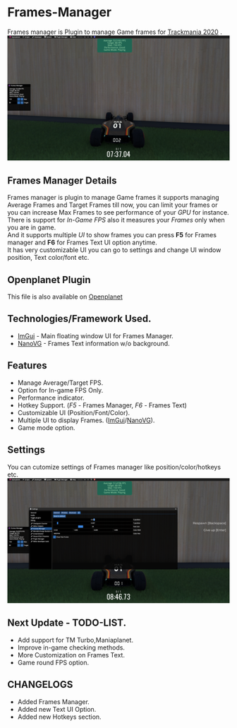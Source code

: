 # Frames-Manager
Frames manager is Plugin to manage Game frames for [Trackmania 2020](https://www.trackmania.com/) .
![](https://github.com/haseeb-heaven/Frames-Manager-TM-2020/blob/main/resources/FPS-Manager-UI.png)

## Frames Manager Details
Frames manager is plugin to manage Game frames it supports managing Average Frames and Target Frames till now,
you can limit your frames or you can increase Max Frames to see performance of your _GPU_ for instance.</br>
There is support for _In-Game FPS_ also it measures your _Frames_ only when you are in game. </br>
And it supports multiple _UI_ to show frames you can press **F5** for Frames manager and **F6** for Frames Text UI option anytime.</br>
It has very customizable UI you can go to settings and change UI window position, Text color/font etc.

## Openplanet Plugin
This file is also available on [Openplanet](https://openplanet.nl/files/157)

## Technologies/Framework Used.
- [ImGui](https://openplanet.nl/docs/group/UI) - Main floating window UI for Frames Manager. 
- [NanoVG](https://openplanet.nl/docs/group/NanoVG) - Frames Text information w/o background.


## Features
- Manage Average/Target FPS.
- Option for In-game FPS Only.
- Performance indicator.
- Hotkey Support. (_F5_ - Frames Manager, _F6_ - Frames Text)
- Customizable UI (Position/Font/Color).
- Multiple UI to display Frames. ([ImGui](https://openplanet.nl/docs/group/UI)/[NanoVG](https://openplanet.nl/docs/group/NanoVG)).
- Game mode option.

## Settings
You can cutomize settings of Frames manager like position/color/hotkeys etc.
![](https://github.com/haseeb-heaven/Frames-Manager-TM-2020/blob/main/resources/FPS-Manager-UI-Settings.png)

## Next Update - TODO-LIST.
- Add support for TM Turbo,Maniaplanet.
- Improve in-game checking methods.
- More Customization on Frames Text.
- Game round FPS option.

## CHANGELOGS
- Added Frames Manager.
- Added new Text UI Option.
- Added new Hotkeys section.
